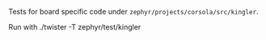 Tests for board specific code under `zephyr/projects/corsola/src/kingler`.

Run with ./twister -T zephyr/test/kingler
